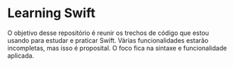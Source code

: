 # Learning Swift

O objetivo desse repositório é reunir os trechos de código que estou usando para estudar e praticar Swift. Várias funcionalidades estarão incompletas, mas isso é proposital. O foco fica na sintaxe e funcionalidade aplicada.